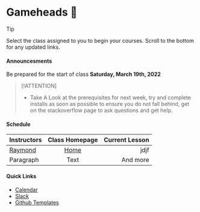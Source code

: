 # Gameheads 📌 

> [!TIP]
> Select the class assigned to you to begin your courses. Scroll to the bottom for any updated links.


<!-- tabs:start -->

#### **Announcesments**

Be prepared for the start of class __Saturday, March 19th, 2022__

> [!ATTENTION]
> - Take A Look at the prerequisites for next week, try and complete installs as soon as possible to ensure you do not fall behind, get on the stackoverflow page to ask questions and get help.


#### **Schedule**
| Instructors  | Class Homepage | Current Lesson  |
| :---         | :----: |         ---: |
| [Raymond](mailto:raymond.graham4087@gmail.com)  | [Home](/classes/programming/_intro-to-programming.md)| jdjf    |
| Paragraph   | Text        | And more      |
#### **Quick Links**
- [Calendar](#)
- [Slack](#)
- [Github Templates](#)

<!-- tabs:end -->